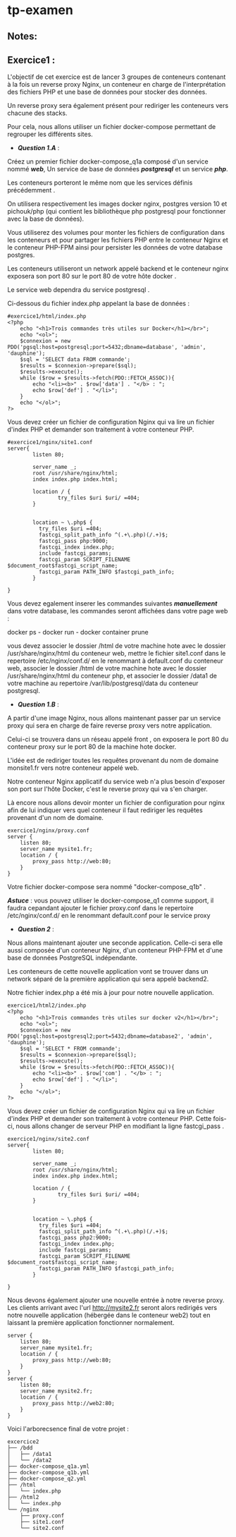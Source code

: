 # tp-examen

## Notes: 

## Exercice1 :
L'objectif de cet exercice est de lancer 3 groupes de conteneurs contenant à la fois un reverse proxy Nginx, un conteneur en charge de l'interprétation des fichiers PHP et une base de données pour stocker des données. 

Un reverse proxy sera également présent pour rediriger les conteneurs vers chacune des stacks. 

Pour cela, nous allons utiliser un fichier docker-compose permettant de regrouper les différents sites. 

* ***Question 1.A*** : 

Créez un premier fichier docker-compose_q1a composé d'un service nommé ***web***, Un service de base de données ***postgresql*** et un service ***php***. 

Les conteneurs porteront le même nom que les services définis précédemment . 

On utilisera respectivement les images docker nginx, postgres version 10 et pichouk/php (qui contient les bibliothèque php postgresql pour fonctionner avec la base de données). 

Vous utiliserez des volumes pour monter les fichiers de configuration dans les conteneurs et pour partager les fichiers PHP entre le conteneur Nginx et le conteneur PHP-FPM ainsi pour persister les données de votre database postgres. 

Les conteneurs utiliseront un network appelé backend et le conteneur nginx exposera son port 80 sur le port 80 de votre hôte docker . 

Le service web dependra du service postgresql . 

Ci-dessous du fichier index.php appelant la base de données : 

```
#exercice1/html/index.php
<?php
    echo "<h1>Trois commandes très utiles sur Docker</h1></br>";
    echo "<ol>";
    $connexion = new PDO('pgsql:host=postgresql;port=5432;dbname=database', 'admin', 'dauphine');
    $sql = 'SELECT data FROM commande';
    $results = $connexion->prepare($sql);
    $results->execute();
    while ($row = $results->fetch(PDO::FETCH_ASSOC)){
        echo "<li><b>" . $row['data'] . "</b> : ";
        echo $row['def'] . "</li>";
    }
    echo "</ol>";
?>
```

Vous devez créer un fichier de configuration Nginx qui va lire un fichier d'index PHP et demander son traitement à votre conteneur PHP. 

```
#exercice1/nginx/site1.conf
server{
        listen 80;

        server_name _;
        root /usr/share/nginx/html;
        index index.php index.html;

        location / {
                try_files $uri $uri/ =404;
        }


        location ~ \.php$ {
          try_files $uri =404;
          fastcgi_split_path_info ^(.+\.php)(/.+)$;
          fastcgi_pass php:9000;
          fastcgi_index index.php;
          include fastcgi_params;
          fastcgi_param SCRIPT_FILENAME $document_root$fastcgi_script_name;
          fastcgi_param PATH_INFO $fastcgi_path_info;
        }

}
```

Vous devez egalement inserer les commandes suivantes ***manuellement*** dans votre database, les commandes seront affichées dans votre page web : 

docker ps - docker run - docker container prune 

vous devez associer le dossier /html de votre machine hote avec le dossier /usr/share/nginx/html du conteneur web, mettre le fichier site1.conf dans le repertoire /etc/nginx/conf.d/ en le renommant à default.conf du conteneur web, associer le dossier /html de votre machine hote avec le dossier /usr/share/nginx/html du conteneur php, et associer le dossier /data1 de votre machine au repertoire /var/lib/postgresql/data du conteneur postgresql. 

* ***Question 1.B*** : 

A partir d'une image Nginx, nous allons maintenant passer par un service proxy qui sera en charge de faire reverse proxy vers notre application. 

Celui-ci se trouvera dans un réseau appelé front , on exposera le port 80 du conteneur proxy sur le port 80 de la machine hote docker. 

L'idée est de rediriger toutes les requêtes provenant du nom de domaine monsite1.fr vers notre conteneur appelé web. 

Notre conteneur Nginx applicatif du service web n'a plus besoin d'exposer son port sur l'hôte Docker, c'est le reverse proxy qui va s'en charger. 

Là encore nous allons devoir monter un fichier de configuration pour nginx afin de lui indiquer vers quel conteneur il faut rediriger les requêtes provenant d'un nom de domaine. 

```
exercice1/nginx/proxy.conf
server {
	listen 80;
	server_name mysite1.fr;
	location / {
        proxy_pass http://web:80;
    }
}
```

Votre fichier docker-compose sera nommé "docker-compose_q1b" . 

***Astuce*** : vous pouvez utiliser le docker-compose_q1 comme support, il faudra cepandant ajouter le fichier proxy.conf dans le repertoire /etc/nginx/conf.d/ en le renommant default.conf pour le service proxy 

* ***Question 2*** : 

Nous allons maintenant ajouter une seconde application. Celle-ci sera elle aussi composée d'un conteneur Nginx, d'un conteneur PHP-FPM et d'une base de données PostgreSQL indépendante. 

Les conteneurs de cette nouvelle application vont se trouver dans un network séparé de la première application qui sera appelé backend2. 

Notre fichier index.php a été mis à jour pour notre nouvelle application.

```
exercice1/html2/index.php
<?php
    echo "<h1>Trois commandes très utiles sur docker v2</h1></br>";
    echo "<ol>";
    $connexion = new PDO('pgsql:host=postgresql2;port=5432;dbname=database2', 'admin', 'dauphine');
    $sql = 'SELECT * FROM commande';
    $results = $connexion->prepare($sql);
    $results->execute();
    while ($row = $results->fetch(PDO::FETCH_ASSOC)){
        echo "<li><b>" . $row['com'] . "</b> : ";
        echo $row['def'] . "</li>";
    }
    echo "</ol>";
?>
```
Vous devez créer un fichier de configuration Nginx qui va lire un fichier d'index PHP et demander son traitement à votre conteneur PHP. Cette fois-ci, nous allons changer de serveur PHP en modifiant la ligne fastcgi_pass .

```
exercice1/nginx/site2.conf
server{
        listen 80;

        server_name _;
        root /usr/share/nginx/html;
        index index.php index.html;

        location / {
                try_files $uri $uri/ =404;
        }


        location ~ \.php$ {
          try_files $uri =404;
          fastcgi_split_path_info ^(.+\.php)(/.+)$;
          fastcgi_pass php2:9000;
          fastcgi_index index.php;
          include fastcgi_params;
          fastcgi_param SCRIPT_FILENAME $document_root$fastcgi_script_name;
          fastcgi_param PATH_INFO $fastcgi_path_info;
        }

}
```
Nous devons également ajouter une nouvelle entrée à notre reverse proxy. Les clients arrivant avec l'url http://mysite2.fr seront alors redirigés vers notre nouvelle application (hébergée dans le conteneur web2) tout en laissant la première application fonctionner normalement. 
```
server {
	listen 80;
	server_name mysite1.fr;
	location / {
        proxy_pass http://web:80;
    }
}
server {
	listen 80;
	server_name mysite2.fr;
	location / {
        proxy_pass http://web2:80;
    }
}
```
Voici l'arborecsence final de votre projet : 

```
excercice2
├── /bdd
│   ├── /data1
│   └── /data2
├── docker-compose_q1a.yml
├── docker-compose_q1b.yml
├── docker-compose_q2.yml
├── /html
│   └── index.php
├── /html2
│   └── index.php
└── /nginx
    ├── proxy.conf
    ├── site1.conf
    └── site2.conf

```